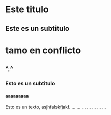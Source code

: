 # Este titulo

## Este es un subtitulo

<h1>tamo en conflicto</h1>
<h2>^.^</h2>
<h3>Esto es un subtitulo</h3>
<h4>aaaaaaaaa</h4>

Esto es un texto, asjhfalskfjakf.
...
...
...
...
...
...
...